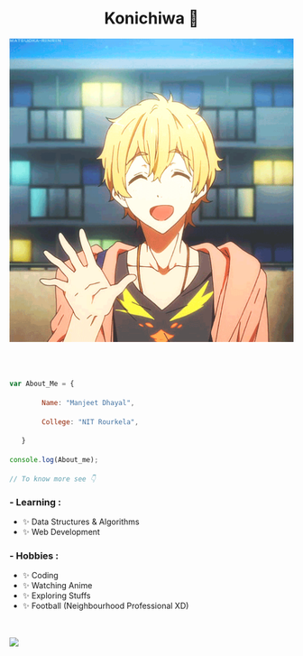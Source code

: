<h1 align="center" > Konichiwa 👋 </h1>

<div align="center">
<img hight="300" width="700" alt="GIF" align="center" src="Greetings2.gif">
</div>
<br>
<br>



``` Javascript

var About_Me = {

        Name: "Manjeet Dhayal",
        
        College: "NIT Rourkela",
                
   }

console.log(About_me); 

// To know more see 👇

```


### - Learning :
- ✨ Data Structures & Algorithms
- ✨ Web Development

### - Hobbies : 
- ✨ Coding
- ✨ Watching Anime
- ✨ Exploring Stuffs
- ✨ Football (Neighbourhood Professional XD)

<!--
 ### 🔭 I’m working on Tinder Clone.  
 ### 🌱 I’m currently learning MERN stack 
 ### 👯 I’m eager to collaborate on opensourse. 
 ### 🤔 I’m looking for help with React.js and CP. 
 -->

<br>


        

<p > <a align="center" href="https://github.com/manjeetdhayal/github-readme-stats">
  <img align="center" margin-bottom="10px" src="https://github-readme-stats.vercel.app/api?username=manjeetdhayal&show_icons=true&theme=great-gatsby&count_private=true" />
        </a>
        
   </p>      


   
<!--
 <a href="https://github.com/manjeetdhayal/github-readme-stats">
  <img align="center" src="https://github-readme-stats.vercel.app/api/top-langs/?username=manjeetdhayal&theme=great-gatsby" />
  </a> 
-->

